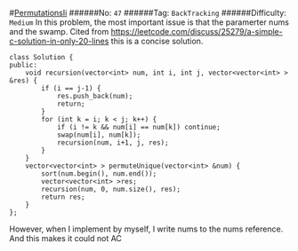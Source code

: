 #[PermutationsIi](https://leetcode.com/problems/permutations-ii/)
######No: `47`
######Tag: `BackTracking`
######Difficulty: `Medium`
In this problem, the most important issue is that the paramerter nums and the swamp.
Cited from https://leetcode.com/discuss/25279/a-simple-c-solution-in-only-20-lines
this is a concise solution.
```
class Solution {
public:
    void recursion(vector<int> num, int i, int j, vector<vector<int> > &res) {
        if (i == j-1) {
            res.push_back(num);
            return;
        }
        for (int k = i; k < j; k++) {
            if (i != k && num[i] == num[k]) continue;
            swap(num[i], num[k]);
            recursion(num, i+1, j, res);
        }
    }
    vector<vector<int> > permuteUnique(vector<int> &num) {
        sort(num.begin(), num.end());
        vector<vector<int> >res;
        recursion(num, 0, num.size(), res);
        return res;
    }
};
```

However, when I implement by myself, I write nums to the nums reference. And this makes
it could not AC 

